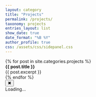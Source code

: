 ```yaml
---
layout: category
title: "Projects"
permalink: /projects/
taxonomy: projects
entries_layout: list
show_date: true
date_format: "%B %Y"
author_profile: true
css: /assets/css/sidepanel.css
---
```


<div class="projects-list">
  {% for post in site.categories.projects %}
    <div class="project-link" data-project-url="{{ post.url }}">
      <strong>{{ post.title }}</strong><br>
      <span>{{ post.excerpt }}</span>
    </div>
  {% endfor %}
</div>

<div id="side-panel" class="hidden">
  <button id="close-panel">✖</button>
  <div id="panel-content">Loading...</div>
</div>

<script>
document.querySelectorAll('.project-link').forEach(link => {
  link.addEventListener('click', function() {
    const url = this.dataset.projectUrl;
    fetch(url)
      .then(response => response.text())
      .then(html => {
        const parser = new DOMParser();
        const doc = parser.parseFromString(html, 'text/html');
        const content = doc.querySelector('.page__content').innerHTML;
        document.getElementById('panel-content').innerHTML = content;
        document.getElementById('side-panel').classList.remove('hidden');
      });
  });
});

document.getElementById('close-panel').addEventListener('click', function() {
  document.getElementById('side-panel').classList.add('hidden');
});
</script>

